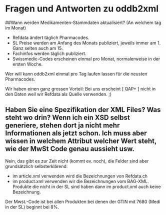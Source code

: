 # Fragen und Antworten zu oddb2xml

##Wann werden Medikamenten-Stammdaten aktualisiert? (An welchem tag im Monat)
* Refdata ändert täglich Pharmacodes.
* SL Preise werden am Anfang des Monats publiziert, jeweils immer am 1. Ganz selten auch am 15.
* Fachinfos werden täglich publiziert.
* Swissmedic-Codes erscheinen einmal pro Monat, normalerweise in der ersten Woche.

Wer will kann oddb2xml einmal pro Tag laufen lassen für die neusten Pharmacodes.

Wir haben einen ganz grossen Vorteil: Bei uns erscheint [ QAP+ ] nicht
in den Daten weil wir Refdata als Quelle verwenden. ;)

## Haben Sie eine Spezifikation der XML Files? Was steht wo drin? Wenn ich ein XSD selbst generiere, stehen dort ja nicht mehr Informationen als jetzt schon. Ich muss aber wissen in welchem Attribut welcher Wert steht, wie der MwSt Code genau aussieht usw.

Nein, das gibt es zur Zeit nicht (kommt ev. noch), die Felder sind
aber grundsätzlich selbsterklärend.

* im article.xml verwenden wird die Bezeichnungen von Refdata.ch
* im product.xml verwenden wir die Bezeichnungen vom BAG-XML. Produkte die nicht in der SL sind haben dann im product.xml auch keine Bezeichnung.

Der Mwst.-Code ist bei allen Produkten bei denen der GTIN mit 7680 (Medi in der SL) beginnt bei 8%.


